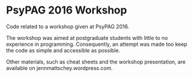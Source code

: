# PsyPAG 2016 Workshop
Code related to a workshop given at PsyPAG 2016. 

The workshop was aimed at postgraduate students with little to no experience in programming. 
Consequently, an attempt was made too keep the code as simple and accessible as possible. 

Other materials, such as cheat sheets and the workshop presentation, are available on jennmattschey.wordpress.com.


